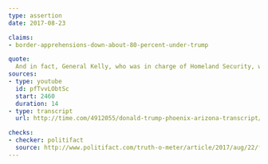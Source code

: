 ```yaml
---
type: assertion
date: 2017-08-23

claims:
- border-apprehensions-down-about-80-percent-under-trump

quote:
  And in fact, General Kelly, who was in charge of Homeland Security, where people coming in down 78 and almost 80 percent.
sources:
- type: youtube
  id: pfTvvLObtSc
  start: 2460
  duration: 14
- type: transcript
  url: http://time.com/4912055/donald-trump-phoenix-arizona-transcript/

checks:
- checker: politifact
  source: http://www.politifact.com/truth-o-meter/article/2017/aug/22/fact-checking-president-donald-trumps-campaign-ral/
---
```

